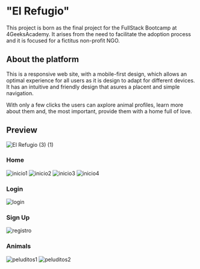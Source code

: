 <h1>"El Refugio"</h1>

This project is born as the final project for the FullStack Bootcamp at 4GeeksAcademy.
It arises from the need to facilitate the adoption process and it is focused for a fictitus non-profit NGO.


<h2>About the platform</h2>

This is a responsive web site, with a mobile-first design, which allows an optimal experience for all users as it is design to adapt for different devices.
It has an intuitive and friendly design that asures a placent and simple navigation.

With only a few clicks the users can axplore animal profiles, learn more about them and, the most important, provide them with a home full of love.


<h2>Preview</h2>

![El Refugio (3) (1)](https://github.com/IlariaBa/El-Refugio/assets/145076192/dfe35ab4-41e6-4b3e-b216-ecaf287fdcad)

<h3>Home</h3>

![inicio1](https://github.com/IlariaBa/El-Refugio/assets/145076192/4d23e077-c517-4466-a374-b141cd824bf5)
![inicio2](https://github.com/IlariaBa/El-Refugio/assets/145076192/d6e4f6b9-de84-42d4-8a37-4b6325686eba)
![inicio3](https://github.com/IlariaBa/El-Refugio/assets/145076192/9d7a26cf-3911-4173-a0a2-aa18977d30a4)
![inicio4](https://github.com/IlariaBa/El-Refugio/assets/145076192/36c0b4f2-0b21-4860-93c9-40d70e3db174)


<h3>Login</h3>

![login](https://github.com/IlariaBa/El-Refugio/assets/145076192/9cab84b2-6b90-47df-8d4d-af6e439ca52d)

<h3>Sign Up</h3>

![registro](https://github.com/IlariaBa/El-Refugio/assets/145076192/e6ff6e31-2ae7-4ba7-9038-1a890c20644b)

<h3>Animals</h3>

![peluditos1](https://github.com/IlariaBa/El-Refugio/assets/145076192/d1eb7499-bfe6-4774-ad99-08d6ce4fe7e3)
![peluditos2](https://github.com/IlariaBa/El-Refugio/assets/145076192/dca444e3-3d91-4bac-80b8-140d3d1516b9)
